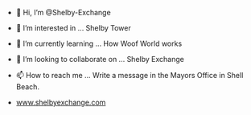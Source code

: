 - 👋 Hi, I’m @Shelby-Exchange
- 👀 I’m interested in ... Shelby Tower
- 🌱 I’m currently learning ... How Woof World works  
- 💞️ I’m looking to collaborate on ... Shelby Exchange
- 📫 How to reach me ... Write a message in the Mayors Office in Shell Beach.

- www.shelbyexchange.com
<!---
Shelby-Exchange/Shelby-Exchange is a ✨ special ✨ repository because its `README.md` (this file) appears on your GitHub profile.
You can click the Preview link to take a look at your changes.
--->
